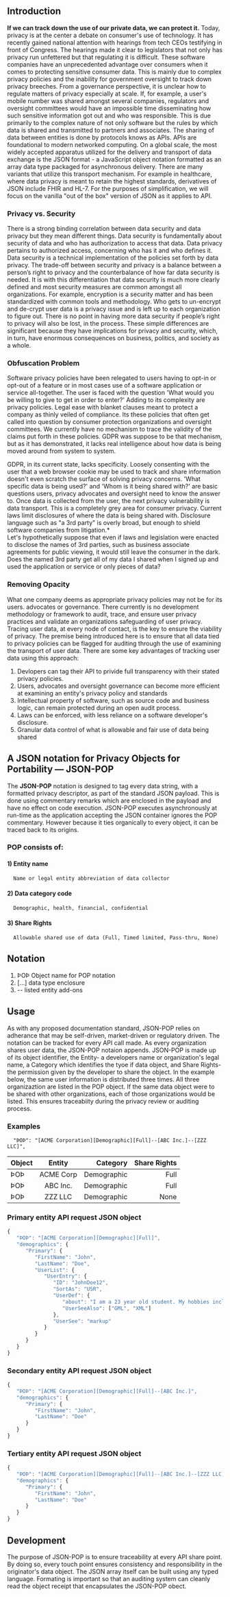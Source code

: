 ## Introduction
**If we can track down the use of our private data, we can protect it.**
Today, privacy is at the center a debate on consumer's use of technology. It has recently gained national attention with hearings from tech CEOs testifying in front of Congress. The hearings made it clear to legislators that not only has privacy run unfettered but that regulating it is difficult. These software companies have an unprecedented advantage over consumers when it comes to protecting sensitive consumer data. This is mainly due to complex privacy policies and the inability for government oversight to track down privacy breeches. From a governance perspective, it is unclear how to regulate matters of privacy especially at scale.
If, for example, a user's mobile number was shared amongst several companies, regulators and oversight committees would have an impossible time disseminating how such sensitive information got out and who was responsible. 
This is due primarily to the complex nature of not only software but the rules by which data is shared and transmitted to partners and associates. The sharing of data between entities is done by protocols knows as APIs.
APIs are foundational to modern networked computing. On a global scale, the most widely accepted apparatus utilized for the delivery and transport of data exchange is the JSON format - a  JavaScript object notation formatted as an array data type packaged for asynchronous delivery. There are many variants that utilize this transport mechanism. For example in healthcare, where data privacy is meant to retain the highest standards, derivatives of JSON include FHIR and HL-7.
For the purposes of simplification, we will focus on the vanilla "out of the box" version of JSON as it applies to API.
### Privacy vs. Security
There is a strong binding correlation between data security and data privacy but they mean different things.
Data security is fundamentally about security of data and who has authorization to access that data. Data privacy pertains to authorized access, concerning who has it and who defines it. Data security is a technical implementation of the policies set forth by data privacy. The trade-off between security and privacy is a balance between a person’s right to privacy and the counterbalance of how far data security is needed. 
It is with this differentiation that data security is much more clearly defined and most security measures are common amongst all organizations. For example, encryption is a security matter and has been standardized with common tools and methodology. Who gets to un-encrypt and de-crypt user data is a privacy issue and is left up to each organization to figure out.
There is no point in having more data security if people’s right to privacy will also be lost, in the process. These simple differences are significant because they have implications for privacy and security, which, in turn, have enormous consequences on business, politics, and society as a whole. 
### Obfuscation Problem
Software privacy policies have been relegated to users having to opt-in or opt-out of a feature or in most cases use of a software application or service all-together. The user is faced with the question 'What would you be willing to give to get in order to enter?'
Adding to its complexity are privacy policies. Legal ease with blanket clauses meant to protect a company as thinly veiled of compliance. Its these policies that often get called into question by consumer protection organizations and oversight committees. We currently have no mechanism to trace the validity of the claims put forth in these policies. GDPR was suppose to be that mechanism, but as it has demonstrated, it lacks real intelligence about how data is being moved around from system to system.

GDPR, in its current state, lacks specificity. Loosely consenting with the user that a web browser cookie may be used to track and share information doesn't even scratch the surface of solving privacy concerns. 'What specific data is being used?' and 'Whom is it being shared with?' are basic questions users, privacy advocates and oversight need to know the answer to. 
Once data is collected from the user, the next privacy vulnerability is data transport. This is a completely grey area for consumer privacy. Current laws limit disclosures of where the data is being shared with. Disclosure language such as "a 3rd party" is overly broad, but enough to shield software companies from litigation.*  
Let's hypothetically suppose that even if laws and legislation were enacted to disclose the names of 3rd parties, such as business associate agreements for public viewing, it would still leave the consumer in the dark. Does the named 3rd party get all of my data I shared when I signed up and used the application or service or only pieces of data?
### Removing Opacity
What one company deems as appropriate privacy policies may not be for its users. advocates or governance. There currently is no development methodology or framework to audit, trace, and ensure user privacy practices and validate an organizations safeguarding of user privacy. Tracing user data, at every node of contact, is the key to ensure the viability of privacy. The premise being introduced here is to ensure that all data tied to privacy policies can be flagged for auditing through the use of examining the transport of user data. There are some key advantages of tracking user data using this approach:
1) Devlopers can tag their API to privide full transparency with their stated privacy policies.
2) Users, advocates and oversight governance can become more efficient at examining an entity's privacy policy and standards
3) Intellectual property of software, such as source code and business logic, can remain protected during an open audit process.
4) Laws can be enforced, with less reliance on a software developer's disclosure.
5) Granular data control of what is allowable and fair use of data being shared

## A JSON notation for Privacy Objects for Portability — JSON-POP
The **JSON-POP** notation is designed to tag every data string, with a formatted privacy descriptor, as part of the standard JSON payload. This is done using commentary remarks which are enclosed in the payload and have no effect on code execution. JSON-POP executes asynchronously at run-time as the application accepting the JSON container ignores the POP commentary. However because it ties organically to every object, it can be traced back to its origins.

### POP consists of:
#### 1) Entity name
      Name or legal entity abbreviation of data collector
#### 2) Data category code
      Demographic, health, financial, confidential
#### 3) Share Rights
      Allowable shared use of data (Full, Timed limited, Pass-thru, None)

## Notation
1) ÞOÞ Object name for POP notation
2) [...] data type enclosure
3) -- listed entity add-ons

## Usage
As with any proposed documentation standard, JSON-POP relies on adherance that may be self-driven, market-driven or regulatory driven. The notation can be tracked for every API call made. As every organization shares user data, the JSON-POP notaion appends. JSON-POP is made up of its object identifier, the Entity- a developers name or organization's legal name, a Category which identifies the tyoe if data object, and Share Rights- the permission given by the developer to share the object. In the example below, the same user information is distributed three times. All three organizaztion are listed in the POP object. If the same data object were to be shared with other organizations, each of those organizations would be listed. This ensures traceabiity during the privacy review or auditing process.

### Examples

      "ÞOÞ": "[ACME Corporation][Demographic][Full]--[ABC Inc.]--[ZZZ LLC]",

| Object | Entity           | Category  | Share Rights |
| ---- |:------------------:| -------------:| -------------:|
| ÞOÞ  | ACME Corp | Demographic | Full |
| ÞOÞ  | ABC Inc. | Demographic | Full |
| ÞOÞ  | ZZZ LLC | Demographic | None |

### Primary entity API request JSON object
```javascript
{
   "ÞOÞ": "[ACME Corporation][Demographic][Full]",
   "demographics": {
      "Primary": {
         "FirstName": "John",
         "LastName": "Doe",
         "UserList": {
            "UserEntry": {
               "ID": "JohnDoe12",
               "SortAs": "USR",
               "UserDef": {
                  "about": "I am a 23 year old student. My hobbies include Fortnight.",
                  "UserSeeAlso": ["GML", "XML"]
               },
               "UserSee": "markup"
            }
         }
      }
   }
}
```
### Secondary entity API request JSON object
```javascript
{
   "ÞOÞ": "[ACME Corporation][Demographic][Full]--[ABC Inc.]",
   "demographics": {
      "Primary": {
         "FirstName": "John",
         "LastName": "Doe"
      }
   }
}
```
### Tertiary entity API request JSON object
```javascript
{
   "ÞOÞ": "[ACME Corporation][Demographic][Full]--[ABC Inc.]--[ZZZ LLC]",
   "demographics": {
      "Primary": {
         "FirstName": "John",
         "LastName": "Doe"
      }
   }
}
```
## Development
The purpose of JSON-POP is to ensure traceability at every API share point. By doing so, every touch point ensures consistency and responsibility in the originator's data object. The JSON array itself can be built using any typed language. Formating is important so that an auditing system can cleanly read the object receipt that encapsulates the JSON-POP obect.
